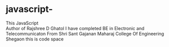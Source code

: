 # javascript-
This JavaScript
<br>
Author of Rajshree D Ghatol
I have completed BE in Electronic and Telecommunicaton From Shri Sant Gajanan Maharaj College Of Engineering Shegaon
this is code space